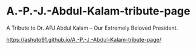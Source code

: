 # A.-P.-J.-Abdul-Kalam-tribute-page
A Tribute to Dr. APJ Abdul Kalam – Our Extremely Beloved President.

 https://ashuto91.github.io/A.-P.-J.-Abdul-Kalam-tribute-page/
